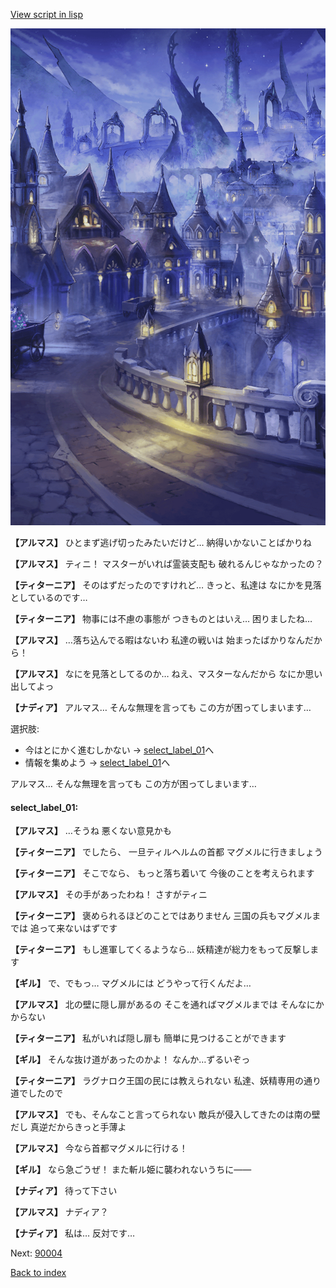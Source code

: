 [View script in lisp](../scripts/100103033.txt)

![101_city_night3.png](../images/backgrounds/101_city_night3.png)

**【アルマス】**
ひとまず逃げ切ったみたいだけど…
納得いかないことばかりね

**【アルマス】**
ティニ！
マスターがいれば霊装支配も
破れるんじゃなかったの？

**【ティターニア】**
そのはずだったのですけれど…
きっと、私達は
なにかを見落としているのです…

**【ティターニア】**
物事には不慮の事態が
つきものとはいえ…
困りましたね…

**【アルマス】**
…落ち込んでる暇はないわ
私達の戦いは
始まったばかりなんだから！

**【アルマス】**
なにを見落としてるのか…
ねえ、マスターなんだから
なにか思い出してよっ

**【ナディア】**
アルマス…
そんな無理を言っても
この方が困ってしまいます…

選択肢:
- 今はとにかく進むしかない → [select_label_01](#select_label_01)へ
- 情報を集めよう → [select_label_01](#select_label_01)へ

アルマス…
そんな無理を言っても
この方が困ってしまいます…

#### select_label_01:

**【アルマス】**
…そうね
悪くない意見かも

**【ティターニア】**
でしたら、
一旦ティルヘルムの首都
マグメルに行きましょう

**【ティターニア】**
そこでなら、
もっと落ち着いて
今後のことを考えられます

**【アルマス】**
その手があったわね！
さすがティニ

**【ティターニア】**
褒められるほどのことではありません
三国の兵もマグメルまでは
追って来ないはずです

**【ティターニア】**
もし進軍してくるようなら…
妖精達が総力をもって反撃します

**【ギル】**
で、でもっ…
マグメルには
どうやって行くんだよ…

**【アルマス】**
北の壁に隠し扉があるの
そこを通ればマグメルまでは
そんなにかからない

**【ティターニア】**
私がいれば隠し扉も
簡単に見つけることができます

**【ギル】**
そんな抜け道があったのかよ！
なんか…ずるいぞっ

**【ティターニア】**
ラグナロク王国の民には教えられない
私達、妖精専用の通り道でしたので

**【アルマス】**
でも、そんなこと言ってられない
敵兵が侵入してきたのは南の壁だし
真逆だからきっと手薄よ

**【アルマス】**
今なら首都マグメルに行ける！

**【ギル】**
なら急ごうぜ！
また斬ル姫に襲われないうちに――

**【ナディア】**
待って下さい

**【アルマス】**
ナディア？

**【ナディア】**
私は…
反対です…


Next: [90004](90004.md)

[Back to index](index.md)
